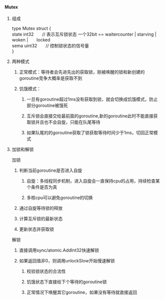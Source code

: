 #### Mutex

1. 组成
    
    type Mutex struct {  
      state int32        // 表示互斥锁状态 一个32bit == waitercounter | starving | woken |        locked  
      sema  uint32       // 控制锁状态的信号量  
    }
    
2. 两种模式
    1. 正常模式：等待者会先进先出的获取锁，刚被唤醒的锁和新创建的goroutine竞争大概率是获取不到
        
    2. 饥饿模式：
        1. 一旦有goroutine超过1ms没有获取到锁，就会切换成饥饿模式，防止部分goroutine被饿死
            
        2. 互斥锁会直接交给最前面的goroutine,新的goroutine此时不能直接获取锁并且也不会自旋，只能在队尾等待
            
        3. 如果队尾的的goroutine获取了锁获取等待时间少于1ms，切回正常模式
            
3. 加锁和解锁
    
    加锁
    
    1. 判断当前goroutine是否进入自旋
        
        1. 自旋：多线程同步机制，进入自旋会一直保持cpu的占用，持续检查某个条件是否为真
            
        2. 多核cpu可以避免goroutine的切换
            
    2. 通过自旋等待锁的释放
        
    3. 计算互斥锁的最新状态
        
    4. 更新状态并获取锁
        
    
    解锁
    
    1. 直接调用sync/atomic.AddInt32快速解锁
        
    2. 如果返回值非0，则调用unlockSlow开始慢速解锁
        
        1. 校验锁状态的合法性
            
        2. 饥饿状态下直接给下个等待的goroutine锁
            
        3. 正常情况下唤醒其它goroutine，如果没有等待就直接返回
